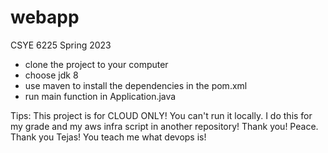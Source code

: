 # webapp
CSYE 6225 Spring 2023
- clone the project to your computer
- choose jdk 8
- use maven to install the dependencies in the pom.xml
- run main function in Application.java

Tips:
This project is for CLOUD ONLY! You can't run it locally.
I do this for my grade and my aws infra script in another repository!
Thank you!
Peace.
Thank you Tejas! You teach me what devops is!
